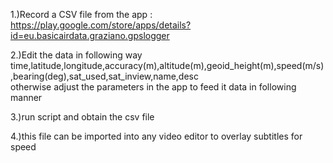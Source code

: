 1.)Record a CSV file from the app : https://play.google.com/store/apps/details?id=eu.basicairdata.graziano.gpslogger

2.)Edit the data in following way
time,latitude,longitude,accuracy(m),altitude(m),geoid_height(m),speed(m/s),bearing(deg),sat_used,sat_inview,name,desc                                                                                                                                                            
otherwise adjust the parameters in the app to feed it data in following manner

3.)run script and obtain the csv file

4.)this file can be imported into any video editor to overlay subtitles for speed
